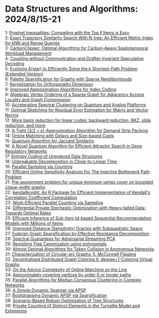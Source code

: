 # Data Structures and Algorithms: 2024/8/15-21  
1: [Prophet Inequalities: Competing with the Top $\ell$ Items is Easy](https://doi.org/10.48550/arXiv.2408.07616)  
2: [Exact Trajectory Similarity Search With N-tree: An Efficient Metric  Index for kNN and Range Queries](https://doi.org/10.48550/arXiv.2408.07650)  
3: [CarbonClipper: Optimal Algorithms for Carbon-Aware Spatiotemporal  Workload Management](https://doi.org/10.48550/arXiv.2408.07831)  
4: [Coupling without Communication and Drafter-Invariant Speculative  Decoding](https://doi.org/10.48550/arXiv.2408.07978)  
5: [Evolving A(star) to Efficiently Solve the k Shortest-Path Problem (Extended  Version)](https://doi.org/10.48550/arXiv.2408.08227)  
6: [Palette Sparsification for Graphs with Sparse Neighborhoods](https://doi.org/10.48550/arXiv.2408.08256)  
7: [Kernelization for Orthogonality Dimension](https://doi.org/10.48550/arXiv.2408.08380)  
8: [Improved Approximation Algorithms for Index Coding](https://doi.org/10.48550/arXiv.2408.08382)  
9: [Algebraic Vertex Ordering of a Sparse Graph for Adjacency Access  Locality and Graph Compression](https://doi.org/10.48550/arXiv.2408.08439)  
10: [Accelerating Spectral Clustering on Quantum and Analog Platforms](https://doi.org/10.48550/arXiv.2408.08486)  
11: [Optimal Sketching for Residual Error Estimation for Matrix and Vector  Norms](https://doi.org/10.48550/arXiv.2408.08494)  
12: [More basis reduction for linear codes: backward reduction, BKZ, slide  reduction, and more](https://doi.org/10.48550/arXiv.2408.08507)  
13: [A Tight ($3/2 + \varepsilon$)-Approximation Algorithm for Demand Strip  Packing](https://doi.org/10.48550/arXiv.2408.08627)  
14: [Online Matching with Delays and Size-based Costs](https://doi.org/10.48550/arXiv.2408.08658)  
15: [Quantum Algorithm for Jaccard Similarity](https://doi.org/10.48550/arXiv.2408.08940)  
16: [A Novel Quantum Algorithm for Efficient Attractor Search in Gene  Regulatory Networks](https://doi.org/10.48550/arXiv.2408.08814)  
17: [Entropy Coding of Unordered Data Structures](https://doi.org/10.48550/arXiv.2408.08837)  
18: [Unbreakable Decomposition in Close-to-Linear Time](https://doi.org/10.48550/arXiv.2408.09368)  
19: [Parallel Sampling via Counting](https://doi.org/10.48550/arXiv.2408.09442)  
20: [Efficient Online Sensitivity Analysis For The Injective Bottleneck Path  Problem](https://doi.org/10.48550/arXiv.2408.09443)  
21: [Pre-assignment problem for unique minimum vertex cover on bounded  clique-width graphs](https://doi.org/10.48550/arXiv.2408.09591)  
22: [kendallknight: An R Package for Efficient Implementation of Kendall's  Correlation Coefficient Computation](https://doi.org/10.48550/arXiv.2408.09618)  
23: [Work-Efficient Parallel Counting via Sampling](https://doi.org/10.48550/arXiv.2408.09719)  
24: [Differential Private Stochastic Optimization with Heavy-tailed Data:  Towards Optimal Rates](https://doi.org/10.48550/arXiv.2408.09891)  
25: [Efficient Inference of Sub-Item Id-based Sequential Recommendation  Models with Millions of Items](https://doi.org/10.48550/arXiv.2408.09992)  
26: [Improved Distance (Sensitivity) Oracles with Subquadratic Space](https://doi.org/10.48550/arXiv.2408.10014)  
27: [Eulerian Graph Sparsification by Effective Resistance Decomposition](https://doi.org/10.48550/arXiv.2408.10172)  
28: [Spectral Guarantees for Adversarial Streaming PCA](https://doi.org/10.48550/arXiv.2408.10332)  
29: [Revisiting Tree Canonization using polynomials](https://doi.org/10.48550/arXiv.2408.10338)  
30: [Almost Optimal Algorithms for Token Collision in Anonymous Networks](https://doi.org/10.48550/arXiv.2408.10519)  
31: [Characterization of Circular-arc Graphs: II. McConnell Flipping](https://doi.org/10.48550/arXiv.2408.10892)  
32: [Decentralized Distributed Graph Coloring II: degree+1-Coloring Virtual  Graphs](https://doi.org/10.48550/arXiv.2408.11041)  
33: [On the Advice Complexity of Online Matching on the Line](https://doi.org/10.48550/arXiv.2408.11161)  
34: [Approximately covering vertices by order-$5$ or longer paths](https://doi.org/10.48550/arXiv.2408.11225)  
35: [Parallel Algorithms for Median Consensus Clustering in Complex Networks](https://doi.org/10.48550/arXiv.2408.11331)  
36: [A Simple Dynamic Spanner via APSP](https://doi.org/10.48550/arXiv.2408.11368)  
37: [Bootstrapping Dynamic APSP via Sparsification](https://doi.org/10.48550/arXiv.2408.11375)  
38: [Scenario-Based Robust Optimization of Tree Structures](https://doi.org/10.48550/arXiv.2408.11422)  
39: [Private Counting of Distinct Elements in the Turnstile Model and  Extensions](https://doi.org/10.48550/arXiv.2408.11637)  